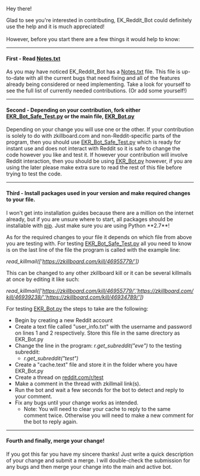 Hey there!

Glad to see you're interested in contributing, EK_Reddit_Bot could definitely use the help and it is much appreciated!
<BR></BR>
However, before you start there are a few things it would help to know:
<HR></HR>
<h4>First - Read <a href="https://github.com/ArnoldM904/EK_Reddit_Bot/blob/master/Notes.txt">Notes.txt<a/></h4>
As you may have noticed EK_Reddit_Bot has a <a href="https://github.com/ArnoldM904/EK_Reddit_Bot/blob/master/Notes.txt">Notes.txt<a/> file.
This file is up-to-date with all the current bugs that need fixing and 
all of the features already being considered or need implementing.
Take a look for yourself to see the full list of currently needed contributions. (Or add some yourself!)
<HR></HR>
<h4> Second - Depending on your contribution, fork either <a href="https://github.com/ArnoldM904/EK_Reddit_Bot/blob/master/EKR_Bot_Safe_Test.py">EKR_Bot_Safe_Test.py</a> or the main file, <a href="https://github.com/ArnoldM904/EK_Reddit_Bot/blob/master/EKR_Bot.py">EKR_Bot.py</a> </h4>
Depending on your change you will use one or the other. If your contribution is solely to do with zkillboard.com and non-Reddit-specific parts of the program, then you should use <a href="https://github.com/ArnoldM904/EK_Reddit_Bot/blob/master/EKR_Bot_Safe_Test.py">EKR_Bot_Safe_Test.py</a> which is ready for instant use and does not interact with Reddit so it is safe to change the code however you like and test it. If however your contribution will involve Reddit interaction, then you should be using <a href="https://github.com/ArnoldM904/EK_Reddit_Bot/blob/master/EKR_Bot.py">EKR_Bot.py</a> however, if you are using the later please make extra sure to read the rest of this file before trying to test the code.
<HR></HR>
<h4> Third - Install packages used in your version and make required changes to your file. </h4>
I won't get into installation guides because there are a million on the internet already, but if you are unsure where to start, all packages should be installable with <a href="https://pypi.python.org/pypi/pip/">pip</a>. Just make sure you are using Python **2.7**!

As for the required changes to your file it depends on which file from above you are testing with.
For testing <a href="https://github.com/ArnoldM904/EK_Reddit_Bot/blob/master/EKR_Bot_Safe_Test.py">EKR_Bot_Safe_Test.py</a> all you need to know is on the last line of the file the program is called with the example line: 

<i>read_killmail(['https://zkillboard.com/kill/46955779/'])</i>

This can be changed to any other zkillboard kill or it can be several killmails at once by editing it like such:

<i>read_killmail(['https://zkillboard.com/kill/46955779/','https://zkillboard.com/kill/46939238/','https://zkillboard.com/kill/46934789/'])</i>


For testing <a href="https://github.com/ArnoldM904/EK_Reddit_Bot/blob/master/EKR_Bot.py">EKR_Bot.py</a> the steps to take are the following:
- Begin by creating a new Reddit account
- Create a text file called "user_info.txt" with the username and password on lines 1 and 2 respectively. Store this file in the same directory as EKR_Bot.py
- Change the line in the program: <i>r.get_subreddit("eve")</i> to the testing subreddit:
  - <i>r.get_subreddit("test")</i>
- Create a "cache.text" file and store it in the folder where you have EKR_Bot.py
- Create a thread on <a href="reddit.com/r/test">reddit.com/r/test</a>
- Make a comment in the thread with zkillmail link(s).
- Run the bot and wait a few seconds for the bot to detect and reply to your comment.
- Fix any bugs until your change works as intended.
  - Note: You will need to clear your cache to reply to the same comment twice. Otherwise you will need to make a new comment for the bot to reply again.

<HR></HR>
<h4> Fourth and finally, merge your change! </h4>
If you got this far you have my sincere thanks! Just write a quick description of your change and submit a merge. I will double-check the submission for any bugs and then merge your change into the main and active bot.
